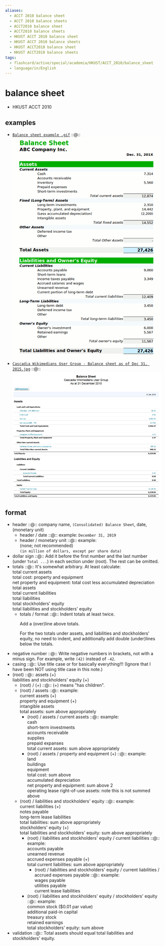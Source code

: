 ```yaml
---
aliases:
  - ACCT 2010 balance sheet
  - ACCT 2010 balance sheets
  - ACCT2010 balance sheet
  - ACCT2010 balance sheets
  - HKUST ACCT 2010 balance sheet
  - HKUST ACCT 2010 balance sheets
  - HKUST ACCT2010 balance sheet
  - HKUST ACCT2010 balance sheets
tags:
  - flashcard/active/special/academia/HKUST/ACCT_2010/balance_sheet
  - language/in/English
---
```


# balance sheet

- HKUST ACCT 2010

## examples

- [`Balance sheet example .gif`](../../../../archives/Wikimedia%20Commons/Balance%20sheet%20example%20.gif) ::@:: ![`Balance sheet example .gif`](../../../../archives/Wikimedia%20Commons/Balance%20sheet%20example%20.gif) <!--SR:!2025-04-07,77,270!2025-07-05,140,290-->
- [`Cascadia Wikimedians User Group - Balance sheet as of Dec 31, 2015.jpg`](../../../../archives/Wikimedia%20Commons/Cascadia%20Wikimedians%20User%20Group%20-%20Balance%20sheet%20as%20of%20Dec%2031,%202015.jpg) ::@:: ![`Cascadia Wikimedians User Group - Balance sheet as of Dec 31, 2015.jpg`](../../../../archives/Wikimedia%20Commons/Cascadia%20Wikimedians%20User%20Group%20-%20Balance%20sheet%20as%20of%20Dec%2031,%202015.jpg) <!--SR:!2025-04-05,75,270!2025-05-14,104,290-->

## format

- header ::@:: company name, `(Consolidated) Balance Sheet`, date, (monetary unit) <!--SR:!2025-06-30,136,290!2025-08-19,177,310-->
  - header / date ::@:: example: `December 31, 2019` <!--SR:!2025-07-03,154,310!2025-05-16,106,290-->
  - header / monetary unit ::@:: example: <br/> (none; not recommended) <br/> `(in million of dollars, except per share data)` <!--SR:!2025-02-28,62,310!2025-02-26,60,310-->
- dollar sign ::@:: Add it before the first number and the last number (under `Total ...`) in each section under (root). The rest can be omitted. <!--SR:!2025-05-07,107,290!2025-07-18,162,310-->
- totals ::@:: It's somewhat arbitrary. At least calculate: <br/> total current assets <br/> total cost: property and equipment <br/> net property and equipment: total cost less accumulated depreciation <br/> total assets <br/> total current liabilities <br/> total liabilities <br/> total stockholders' equity <br/> total liabilities and stockholders' equity <!--SR:!2025-05-14,104,290!2025-03-17,62,250-->
  - totals / format ::@:: Indent totals at least twice. <p> Add a (over)line above totals. <p> For the two totals under assets, and liabilities and stockholders' equity, no need to indent, and additionally add double (under)lines below the totals. <!--SR:!2025-05-23,121,290!2025-05-15,105,290-->
- negative number ::@:: Write negative numbers in brackets, not with a minus sign. For example, write `(42)` instead of `-42`. <!--SR:!2025-02-27,61,310!2025-11-05,255,330-->
- casing ::@:: Use title case or for basically everything!!! (Ignore that I have been NOT using title case in this note.) <!--SR:!2025-03-04,65,310!2025-03-06,67,310-->
- (root) ::@:: assets (+) <br/> liabilities and stockholders' equity (+) <!--SR:!2025-08-20,178,310!2025-11-06,255,330-->
  - (root) / (+) ::@:: (+) means "has children". <!--SR:!2025-03-05,66,310!2025-11-11,259,330-->
  - (root) / assets ::@:: example: <br/> current assets (+) <br/> property and equipment (+) <br/> intangible assets <br/> total assets: sum above appropriately <!--SR:!2025-04-06,76,270!2025-06-27,148,310-->
    - (root) / assets / current assets ::@:: example: <br/> cash <br/> short-term investments <br/> accounts receivable <br/> supplies <br/> prepaid expanses <br/> total current assets: sum above appropriately <!--SR:!2025-04-03,73,270!2025-04-07,83,270-->
    - (root) / assets / property and equipment (+) ::@:: example: <br/> land <br/> buildings <br/> equipment <br/> total cost: sum above <br/> accumulated depreciation <br/> net property and equipment: sum above 2 <br/> operating lease right-of-use assets: note this is not summed above <!--SR:!2025-03-16,61,250!2025-04-06,82,270-->
  - (root) / liabilities and stockholders' equity ::@:: example: <br/> current liabilities (+) <br/> notes payable <br/> long-term lease liabilities <br/> total liabilities: sum above appropriately <br/> stockholders' equity (+) <br/> total liabilities and stockholders' equity: sum above appropriately <!--SR:!2025-03-15,60,250!2025-03-30,73,270-->
    - (root) / liabilities and stockholders' equity / current liabilities ::@:: example: <br/> accounts payable <br/> unearned revenue <br/> accrued expenses payable (+) <br/> total current liabilities: sum above appropriately <!--SR:!2025-03-31,70,270!2025-04-05,75,270-->
      - (root) / liabilities and stockholders' equity / current liabilities / accrued expenses payable ::@:: example: <br/> wages payable <br/> utilities payable <br/> current lease liabilities <!--SR:!2025-05-18,117,290!2025-05-02,105,290-->
    - (root) / liabilities and stockholders' equity / stockholders' equity ::@:: example: <br/> common stock (\$0.01 par value) <br/> additional paid-in capital <br/> treasury stock <br/> retained earnings <br/> total stockholders' equity: sum above <!--SR:!2025-04-17,86,270!2025-03-18,63,250-->
- validation ::@:: Total assets should equal total liabilities and stockholders' equity. <!--SR:!2025-08-22,180,310!2025-06-28,149,310-->
